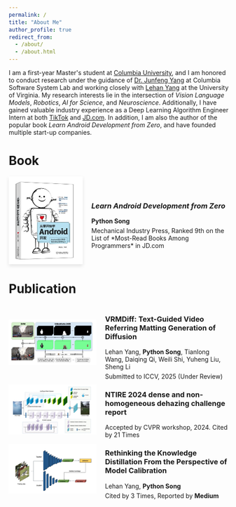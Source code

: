 ```yaml
---
permalink: /
title: "About Me"
author_profile: true
redirect_from: 
  - /about/
  - /about.html
---
```



I am a first-year Master's student at [Columbia University](https://www.columbia.edu/), and I am honored to conduct research under the guidance of [Dr. Junfeng Yang](https://www.cs.columbia.edu/~junfeng/) at Columbia Software System Lab and working closely with [Lehan Yang](https://bio.lehanyang.info/) at the University of Virginia. My research interests lie in the intersection of *Vision Language Models*,  *Robotics*, *AI for Science*, and *Neuroscience*. Additionally, I have gained valuable industry experience as a Deep Learning Algorithm Engineer Intern at both [TikTok](https://www.tiktok.com/) and [JD.com](https://www.jd.com/). In addition, I am also the author of the popular book *Learn Android Development from Zero*, and have founded multiple start-up companies.

Book
======
<div style="display: flex; align-items: center; justify-content: flex-start; flex-wrap: nowrap;">
  <img src="https://github.com/Geeksongs/geeksongs.github.io/raw/master/images/book.png" alt="Book Cover" style="height: 200px; width: auto; object-fit: contain; box-shadow: 0 4px 8px rgba(0,0,0,0.1);" />
  <div style="margin-left: 20px; max-width: 100%; text-align: left;">
    <h3><strong><em>Learn Android Development from Zero</em></strong></h3>
    <p style="font-size: 14px; margin-bottom: 5px;"><strong>Python Song</strong></p>
    <p style="font-size: 14px; margin-top: 0px; margin-bottom: 0px;">Mechanical Industry Press, Ranked 9th on the List of *Most-Read Books Among Programmers* in JD.com</p>
  </div>
</div>


Publication
======
<div style="display: flex; align-items: center; justify-content: flex-start; flex-wrap: nowrap;">
  <img src="https://github.com/Geeksongs/geeksongs.github.io/raw/master/images/pub1.png" alt="My Image" style="width: 100%; max-width: 200px;" />
  <div style="margin-left: 20px; max-width: 100%; text-align: left;">
    <h3><strong>VRMDiff: Text-Guided Video Referring Matting Generation of Diffusion</strong></h3>
    <p style="font-size: 14px; margin-bottom: 5px;">Lehan Yang, <strong>Python Song</strong>, Tianlong Wang, Daiqing Qi, Weili Shi, Yuheng Liu, Sheng Li</p>
    <p style="font-size: 14px; margin-top: 0px; margin-bottom: 0px;">Submitted to ICCV, 2025 (Under Review)</p>
  </div>
</div>

<div style="display: flex; align-items: center; justify-content: flex-start; flex-wrap: nowrap;">
  <img src="https://github.com/Geeksongs/geeksongs.github.io/raw/master/images/pub3.png" alt="My Image" style="width: 100%; max-width: 200px;" />
  <div style="margin-left: 20px; max-width: 100%; text-align: left;">
    <h3><strong>NTIRE 2024 dense and non-homogeneous dehazing challenge report</strong></h3>
    <p style="font-size: 14px; margin-top: 0px; margin-bottom: 0px;">Accepted by CVPR workshop, 2024. Cited by 21 Times</p>
  </div>
</div>

<div style="display: flex; align-items: center; justify-content: flex-start; flex-wrap: nowrap;">
  <img src="https://github.com/Geeksongs/geeksongs.github.io/raw/master/images/paper2.png" alt="My Image" style="width: 100%; max-width: 200px;" />
  <div style="margin-left: 20px; max-width: 100%; text-align: left;">
    <h3><strong>Rethinking the Knowledge Distillation From the Perspective of Model Calibration</strong></h3>
    <p style="font-size: 14px; margin-bottom: 5px;">Lehan Yang, <strong>Python Song</strong></p>
    <p style="font-size: 14px; margin-top: 0px; margin-bottom: 0px;">Cited by 3 Times, Reported by <strong>Medium</strong></p>
  </div>
</div>






